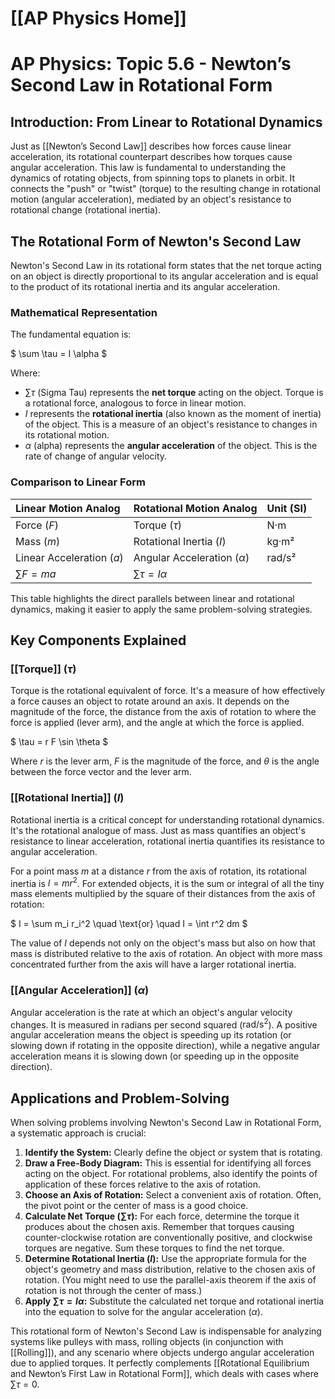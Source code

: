 # [[AP Physics Home]]
# AP Physics: Topic 5.6 - Newton’s Second Law in Rotational Form

## Introduction: From Linear to Rotational Dynamics

Just as [[Newton’s Second Law]] describes how forces cause linear acceleration, its rotational counterpart describes how torques cause angular acceleration. This law is fundamental to understanding the dynamics of rotating objects, from spinning tops to planets in orbit. It connects the "push" or "twist" (torque) to the resulting change in rotational motion (angular acceleration), mediated by an object's resistance to rotational change (rotational inertia).

## The Rotational Form of Newton's Second Law

Newton's Second Law in its rotational form states that the net torque acting on an object is directly proportional to its angular acceleration and is equal to the product of its rotational inertia and its angular acceleration.

### Mathematical Representation

The fundamental equation is:

$
\sum \tau = I \alpha
$

Where:
*   $\sum \tau$ (Sigma Tau) represents the **net torque** acting on the object. Torque is a rotational force, analogous to force in linear motion.
*   $I$ represents the **rotational inertia** (also known as the moment of inertia) of the object. This is a measure of an object's resistance to changes in its rotational motion.
*   $\alpha$ (alpha) represents the **angular acceleration** of the object. This is the rate of change of angular velocity.

### Comparison to Linear Form

| Linear Motion Analog | Rotational Motion Analog | Unit (SI) |
| :------------------- | :----------------------- | :-------- |
| Force ($F$)          | Torque ($\tau$)          | N·m       |
| Mass ($m$)           | Rotational Inertia ($I$) | kg·m²     |
| Linear Acceleration ($a$) | Angular Acceleration ($\alpha$) | rad/s²    |
| $\sum F = ma$        | $\sum \tau = I \alpha$   |           |

This table highlights the direct parallels between linear and rotational dynamics, making it easier to apply the same problem-solving strategies.

## Key Components Explained

### [[Torque]] ($\tau$)

Torque is the rotational equivalent of force. It's a measure of how effectively a force causes an object to rotate around an axis. It depends on the magnitude of the force, the distance from the axis of rotation to where the force is applied (lever arm), and the angle at which the force is applied.

$
\tau = r F \sin \theta
$

Where $r$ is the lever arm, $F$ is the magnitude of the force, and $\theta$ is the angle between the force vector and the lever arm.

### [[Rotational Inertia]] ($I$)

Rotational inertia is a critical concept for understanding rotational dynamics. It's the rotational analogue of mass. Just as mass quantifies an object's resistance to linear acceleration, rotational inertia quantifies its resistance to angular acceleration.

For a point mass $m$ at a distance $r$ from the axis of rotation, its rotational inertia is $I = mr^2$. For extended objects, it is the sum or integral of all the tiny mass elements multiplied by the square of their distances from the axis of rotation:

$
I = \sum m_i r_i^2 \quad \text{or} \quad I = \int r^2 dm
$

The value of $I$ depends not only on the object's mass but also on how that mass is distributed relative to the axis of rotation. An object with more mass concentrated further from the axis will have a larger rotational inertia.

### [[Angular Acceleration]] ($\alpha$)

Angular acceleration is the rate at which an object's angular velocity changes. It is measured in radians per second squared ($\text{rad/s}^2$). A positive angular acceleration means the object is speeding up its rotation (or slowing down if rotating in the opposite direction), while a negative angular acceleration means it is slowing down (or speeding up in the opposite direction).

## Applications and Problem-Solving

When solving problems involving Newton's Second Law in Rotational Form, a systematic approach is crucial:

1.  **Identify the System:** Clearly define the object or system that is rotating.
2.  **Draw a Free-Body Diagram:** This is essential for identifying all forces acting on the object. For rotational problems, also identify the points of application of these forces relative to the axis of rotation.
3.  **Choose an Axis of Rotation:** Select a convenient axis of rotation. Often, the pivot point or the center of mass is a good choice.
4.  **Calculate Net Torque ($\sum \tau$):** For each force, determine the torque it produces about the chosen axis. Remember that torques causing counter-clockwise rotation are conventionally positive, and clockwise torques are negative. Sum these torques to find the net torque.
5.  **Determine Rotational Inertia ($I$):** Use the appropriate formula for the object's geometry and mass distribution, relative to the chosen axis of rotation. (You might need to use the parallel-axis theorem if the axis of rotation is not through the center of mass.)
6.  **Apply $\sum \tau = I \alpha$:** Substitute the calculated net torque and rotational inertia into the equation to solve for the angular acceleration ($\alpha$).

This rotational form of Newton's Second Law is indispensable for analyzing systems like pulleys with mass, rolling objects (in conjunction with [[Rolling]]), and any scenario where objects undergo angular acceleration due to applied torques. It perfectly complements [[Rotational Equilibrium and Newton’s First Law in Rotational Form]], which deals with cases where $\sum \tau = 0$.